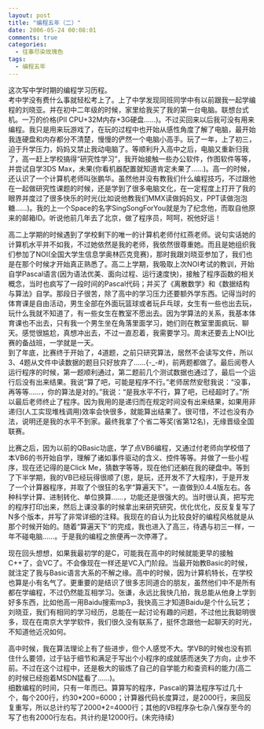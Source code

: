 ```yaml
---
layout: post
title: "编程五年（二）"
date: 2006-05-24 00:08:01
comments: true
categories:
  - 往事尽染玫瑰色
tags:
  - 编程五年
---
```

这次写中学时期的编程学习历程。  
考中学没有费什么事就轻松考上了。上了中学发现同班同学中有以前跟我一起学编程的刘晓亚。并在初中二年级的时候，家里给我买了我的第一台电脑。联想台式机。一万的价格(PII CPU+32M内存+3G硬盘……)。不过买回来以后我可没有用来编程。我只是用来玩游戏了，在玩的过程中也开始从感性角度了解了电脑，最开始我连硬盘和内存都分不清楚，慢慢的俨然一个电脑小高手。玩了一年，上了初三，迫于升学压力，妈妈又禁止我动电脑了。等顺利升入高中之后，电脑又重新归我了，高一赶上学校搞得“研究性学习”，我开始接触一些办公软件，作图软件等等，并尝试自学3DS Max，未果(你看机器配置就知道肯定未果了……)。高一的时候，还认识了一个计算机老师叫张鹏华。虽然他并没有教我们什么编程技巧，不过跟他在一起做研究性课题的时候，还是学到了很多电脑文化，在一定程度上打开了我的眼界并度过了很多快乐的时光(比如说他教我们MMX读做妈妈叉，PPT读做泡泡糖……)。我的上一个Space的名字SingSongForYou就是为了纪念他，而取自他原来的邮箱ID。听说他前几年去了北京，做了程序员，呵呵，祝他好运！

高二上学期的时候遇到了学校剩下的唯一的计算机老师付红燕老师。说句实话她的计算机水平并不如我，不过她依然是我的老师，我依然很尊重她。而且是她组织我们参加了NOI(全国大学生信息学奥林匹克竞赛)，那时我跟刘晓亚参加了，我们也是在那个时候才开始真正熟悉了。高二上学期，我吸取上次NOI考试的教训，开始自学Pascal语言(因为语法优美、面向过程、运行速度快)，接触了程序函数的相关概念，当时也疯写了一段时间的Pascal代码；并买了《离散数学》和《数据结构与算法》自学。那段日子很苦，除了高中的学习压力还要额外学东西。记得当时的体育课是自由活动，男生全部在外面玩篮球或者玩乒乓球，女生有一些也出去玩，玩什么我就不知道了，有一些女生在教室不愿出去。因为学算法的关系，我基本体育课也不出去，只有我一个男生坐在角落里面学习，她们则在教室里面疯玩、聊天。感觉很尴尬，真想冲出去，不过一直忍着，我需要学习。周末还要去上NOI比赛的备战班，一学就是一天。  
到了年底，比赛终于开始了，4道题，之前只研究算法，居然不会读写文件，所以3、4题从文件中读数据的题目只好放弃了……{-_-#}，前两题都做了。最后阅卷人运行程序的时候，第一题顺利通过，第二题前几个测试数据也通过了，最后一个运行后没有出来结果。我说“算了吧，可能是程序不行。”老师居然安慰我说：“没事，再等等……，你的算法是对的。”我说：“是我水平不行，算了吧，已经超时了。”所以最后老师终止了程序。因为我用的是递归而在规定时间没有出来结果，如果用非递归(人工实现堆栈调用)效率会快很多，就能算出结果了。很可惜，不过也没有办法，说明还是我的水平不到家。最终我拿了个省二等奖(省第12名)，无缘晋级全国联赛。

比赛之后，因为以前的QBasic功底，学了点VB6编程，又通过付老师向学校借了本VB6的书开始自学，理解了诸如事件驱动的含义、控件等等。并做了一些小程序，现在还记得的是Click Me，猜数字等等，现在他们还躺在我的硬盘中。等到了下半学期，我的VB已经玩得很顺了(恩，是玩，还开发不了大程序)，于是开发了一个计算器程序，并取了个很狂的名字“算遍天下”。一直做到0.4.4版左右。各种科学计算、进制转化、单位换算……，功能还是很强大的。当时很认真，把写完的程序打印出来，然后上课没事的时候拿出来研究研究，优化优化，反反复复写了N多个版本，并写了非常详细的注释。我现在的自认为比较良好的编程风格就是从那个时候开始的。随着“算遍天下”的完成，我也进入了高三，待遇与初三一样，一年不碰电脑……。于是我的编程之旅便再一次停滞了。

现在回头想想，如果我最初学的是C，可能我在高中的时候就能更早的接触C++了，会VC了。不会像现在一样还是VC入门阶段。当最开始教Basic的时候，就注定了我与Basic语言大系的不解之缘。高中的时候，因为计算机特长，在学校也算是小有名气了。更重要的是结识了很多志同道合的朋友，虽然他们中不是所有都在学编程，不过仍然能互相学习。张谦，永远比我快几拍，我总能从他身上学到好多东西，比如他高一用Baidu搜索mp3，我快高三才知道Baidu是个什么玩艺；刘晓亚，我们有相同的学习经历，总能在一起讨论有趣的问题，不过他比我聪明很多，现在在南京大学学软件，我们很久没有联系了，挺怀念跟他一起聊天的时光，不知道他近况如何。

高中时候，我在算法理论上有了些进步，但个人感觉不大。学VB的时候也没有抓住什么要领，过于钻于细节和满足于写出个小程序的成就感而迷失了方向，止步不前。不过在这个过程中，还是极大的锻炼了自己的自学能力和查资料的能力(高二的时候已经抱着MSDN猛看了……)。  
细数编程的时间，只有一年而已。算算写的程序，Pascal的算法程序写过几十个，每个200行，约30\*200=6000；计算器代码长度算过，是2000行，来回反复重写，所以总计约写了2000\*2=4000行；其他的VB程序杂七杂八保存至今的写了也有2000行左右。共计约是12000行。(未完待续)